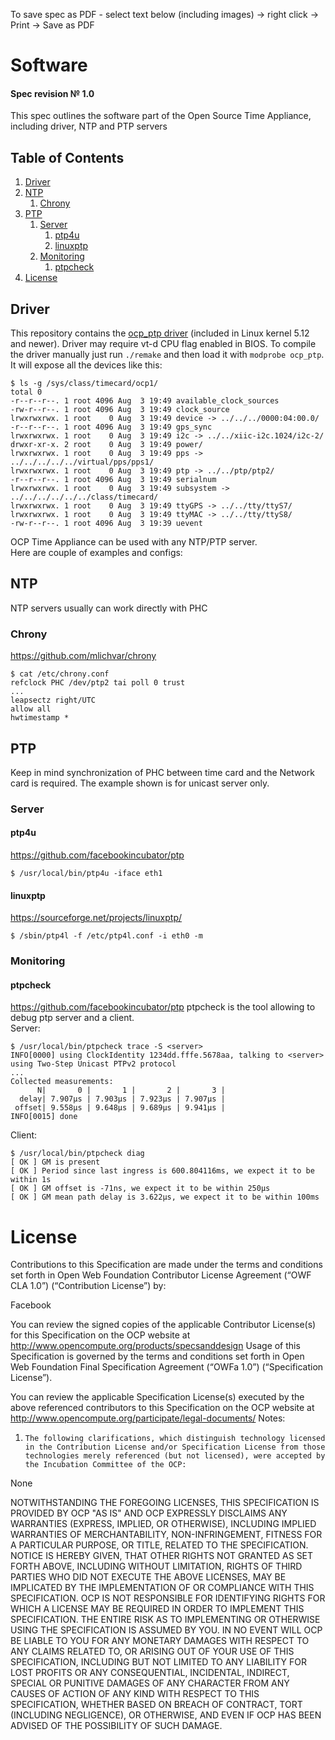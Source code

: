 To save spec as PDF - select text below (including images) -> right click -> Print -> Save as PDF

# Software
#### Spec revision № 1.0
This spec outlines the software part of the Open Source Time Appliance,
including driver, NTP and PTP servers

## Table of Contents
1. [Driver](#Driver)
1. [NTP](#NTP)
   1. [Chrony](#chrony)
1. [PTP](#PTP)
   1. [Server](#server)
      1. [ptp4u](#ptp4u)
      1. [linuxptp](#linuxptp)
   1. [Monitoring](#monitoring)
      1. [ptpcheck](#ptpcheck)
1. [License](#License)


## Driver
This repository contains the [ocp_ptp driver](https://github.com/opencomputeproject/Time-Appliance-Project/tree/master/Time-Card/DRV) (included in Linux kernel 5.12 and newer). Driver may require vt-d CPU flag enabled in BIOS.
To compile the driver manually just run `./remake` and then load it with `modprobe ocp_ptp`.  
It will expose all the devices like this:

```
$ ls -g /sys/class/timecard/ocp1/
total 0
-r--r--r--. 1 root 4096 Aug  3 19:49 available_clock_sources
-rw-r--r--. 1 root 4096 Aug  3 19:49 clock_source
lrwxrwxrwx. 1 root    0 Aug  3 19:49 device -> ../../../0000:04:00.0/
-r--r--r--. 1 root 4096 Aug  3 19:49 gps_sync
lrwxrwxrwx. 1 root    0 Aug  3 19:49 i2c -> ../../xiic-i2c.1024/i2c-2/
drwxr-xr-x. 2 root    0 Aug  3 19:49 power/
lrwxrwxrwx. 1 root    0 Aug  3 19:49 pps -> ../../../../../virtual/pps/pps1/
lrwxrwxrwx. 1 root    0 Aug  3 19:49 ptp -> ../../ptp/ptp2/
-r--r--r--. 1 root 4096 Aug  3 19:49 serialnum
lrwxrwxrwx. 1 root    0 Aug  3 19:49 subsystem -> ../../../../../../class/timecard/
lrwxrwxrwx. 1 root    0 Aug  3 19:49 ttyGPS -> ../../tty/ttyS7/
lrwxrwxrwx. 1 root    0 Aug  3 19:49 ttyMAC -> ../../tty/ttyS8/
-rw-r--r--. 1 root 4096 Aug  3 19:39 uevent
```

OCP Time Appliance can be used with any NTP/PTP server.  
Here are couple of examples and configs:
## NTP
NTP servers usually can work directly with PHC
### Chrony
https://github.com/mlichvar/chrony
```
$ cat /etc/chrony.conf
refclock PHC /dev/ptp2 tai poll 0 trust
...
leapsectz right/UTC
allow all
hwtimestamp *
```

## PTP
Keep in mind synchronization of PHC between time card and the Network card is required.
The example shown is for unicast server only.
### Server
#### ptp4u
https://github.com/facebookincubator/ptp
```
$ /usr/local/bin/ptp4u -iface eth1
```

#### linuxptp
https://sourceforge.net/projects/linuxptp/
```
$ /sbin/ptp4l -f /etc/ptp4l.conf -i eth0 -m
```
### Monitoring
#### ptpcheck
https://github.com/facebookincubator/ptp
ptpcheck is the tool allowing to debug ptp server and a client.  
Server:
```
$ /usr/local/bin/ptpcheck trace -S <server>
INFO[0000] using ClockIdentity 1234dd.fffe.5678aa, talking to <server> using Two-Step Unicast PTPv2 protocol
...
Collected measurements:
      N|       0 |       1 |       2 |       3 |
  delay| 7.907µs | 7.903µs | 7.923µs | 7.907µs |
 offset| 9.558µs | 9.648µs | 9.689µs | 9.941µs |
INFO[0015] done
```
Client:
```
$ /usr/local/bin/ptpcheck diag
[ OK ] GM is present
[ OK ] Period since last ingress is 600.804116ms, we expect it to be within 1s
[ OK ] GM offset is -71ns, we expect it to be within 250µs
[ OK ] GM mean path delay is 3.622µs, we expect it to be within 100ms
```

# License
Contributions to this Specification are made under the terms and conditions set forth in Open Web Foundation Contributor License Agreement (“OWF CLA 1.0”) (“Contribution License”) by: 
 
 Facebook

You can review the signed copies of the applicable Contributor License(s) for this Specification on the OCP website at http://www.opencompute.org/products/specsanddesign 
Usage of this Specification is governed by the terms and conditions set forth in Open Web Foundation Final Specification Agreement (“OWFa 1.0”) (“Specification License”).   
 
You can review the applicable Specification License(s) executed by the above referenced contributors to this Specification on the OCP website at http://www.opencompute.org/participate/legal-documents/
 Notes: 
 
1)     The following clarifications, which distinguish technology licensed in the Contribution License and/or Specification License from those technologies merely referenced (but not licensed), were accepted by the Incubation Committee of the OCP:  
 
None

 
NOTWITHSTANDING THE FOREGOING LICENSES, THIS SPECIFICATION IS PROVIDED BY OCP "AS IS" AND OCP EXPRESSLY DISCLAIMS ANY WARRANTIES (EXPRESS, IMPLIED, OR OTHERWISE), INCLUDING IMPLIED WARRANTIES OF MERCHANTABILITY, NON-INFRINGEMENT, FITNESS FOR A PARTICULAR PURPOSE, OR TITLE, RELATED TO THE SPECIFICATION. NOTICE IS HEREBY GIVEN, THAT OTHER RIGHTS NOT GRANTED AS SET FORTH ABOVE, INCLUDING WITHOUT LIMITATION, RIGHTS OF THIRD PARTIES WHO DID NOT EXECUTE THE ABOVE LICENSES, MAY BE IMPLICATED BY THE IMPLEMENTATION OF OR COMPLIANCE WITH THIS SPECIFICATION. OCP IS NOT RESPONSIBLE FOR IDENTIFYING RIGHTS FOR WHICH A LICENSE MAY BE REQUIRED IN ORDER TO IMPLEMENT THIS SPECIFICATION.  THE ENTIRE RISK AS TO IMPLEMENTING OR OTHERWISE USING THE SPECIFICATION IS ASSUMED BY YOU. IN NO EVENT WILL OCP BE LIABLE TO YOU FOR ANY MONETARY DAMAGES WITH RESPECT TO ANY CLAIMS RELATED TO, OR ARISING OUT OF YOUR USE OF THIS SPECIFICATION, INCLUDING BUT NOT LIMITED TO ANY LIABILITY FOR LOST PROFITS OR ANY CONSEQUENTIAL, INCIDENTAL, INDIRECT, SPECIAL OR PUNITIVE DAMAGES OF ANY CHARACTER FROM ANY CAUSES OF ACTION OF ANY KIND WITH RESPECT TO THIS SPECIFICATION, WHETHER BASED ON BREACH OF CONTRACT, TORT (INCLUDING NEGLIGENCE), OR OTHERWISE, AND EVEN IF OCP HAS BEEN ADVISED OF THE POSSIBILITY OF SUCH DAMAGE.

